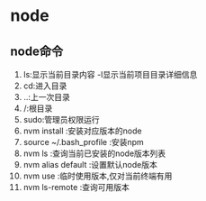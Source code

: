# node
## node命令

1. ls:显示当前目录内容 -l显示当前项目目录详细信息
2. cd:进入目录
3. ..:上一次目录
4. /:根目录
5. sudo:管理员权限运行
6. nvm install :安装对应版本的node
7. source ~/.bash_profile :安装npm
7. nvm ls :查询当前已安装的node版本列表
8. nvm alias default :设置默认node版本
9. nvm use :临时使用版本,仅对当前终端有用
10. nvm ls-remote :查询可用版本

